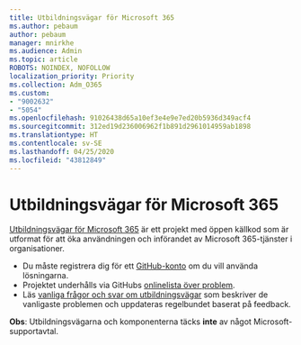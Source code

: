 ```yaml
---
title: Utbildningsvägar för Microsoft 365
ms.author: pebaum
author: pebaum
manager: mnirkhe
ms.audience: Admin
ms.topic: article
ROBOTS: NOINDEX, NOFOLLOW
localization_priority: Priority
ms.collection: Adm_O365
ms.custom:
- "9002632"
- "5054"
ms.openlocfilehash: 91026438d65a10ef3e4e9e7ed20b5936d349acf4
ms.sourcegitcommit: 312ed19d236006962f1b891d2961014959ab1898
ms.translationtype: HT
ms.contentlocale: sv-SE
ms.lasthandoff: 04/25/2020
ms.locfileid: "43812849"
---
```

# <a name="microsoft-365-learning-pathways"></a>Utbildningsvägar för Microsoft 365

[Utbildningsvägar för Microsoft 365](https://docs.microsoft.com/office365/customlearning/) är ett projekt med öppen källkod som är utformat för att öka användningen och införandet av Microsoft 365-tjänster i organisationer.

- Du måste registrera dig för ett [GitHub-konto](http://aka.ms/joingithub) om du vill använda lösningarna.
- Projektet underhålls via GitHubs [onlinelista över problem](https://aka.ms/CustomLearningHelp).
- Läs [vanliga frågor och svar om utbildningsvägar](https://docs.microsoft.com/office365/customlearning/faq) som beskriver de vanligaste problemen och uppdateras regelbundet baserat på feedback.

**Obs**: Utbildningsvägarna och komponenterna täcks **inte** av något Microsoft-supportavtal.

